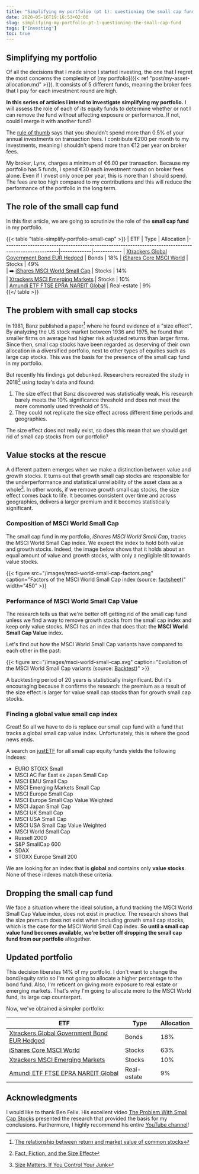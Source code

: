 ```yaml
---
title: "Simplifying my portfolio (pt 1): questioning the small cap fund"
date: 2020-05-16T19:16:53+02:00
slug: simplifying-my-portfolio-pt-1-questioning-the-small-cap-fund
tags: ["Investing"]
toc: true
---
```


## Simplifying my portfolio
Of all the decisions that I made since I started investing, the one that I
regret the most concerns the complexity of [my portfolio]({{< ref "post/my-asset-allocation.md" >}}). It consists of 5 different funds, meaning
the broker fees that I pay for each investment round are high.

**In this series of articles I intend to investigate simplifying my
portfolio.** I will assess the role of each of its equity funds to determine
whether or not I can remove the fund without affecting exposure or performance.
If not, could I merge it with another fund?

The [rule of thumb](https://indexfundinvestor.eu/2020/05/04/how-much-should-you-spend-on-brokerage-fees/)
says that you shouldn't spend more than 0.5% of your annual investments on
transaction fees. I contribute €200 per month to my investments, meaning I
shouldn't spend more than €12 per year on broker fees.

My broker, Lynx, charges a minimum of €6.00 per transaction. Because my
portfolio has 5 funds, I spend €30 each investment round on broker fees alone.
Even if I invest only once per year, this is more than I should spend. The fees
are too high compared to my contributions and this will reduce the performance
of the portfolio in the long term.

## The role of the small cap fund
In this first article, we are going to scrutinize the role of the **small cap
fund** in my portfolio.

{{< table "table-simplify-portfolio-small-cap" >}}
| ETF                                                                                                 | Type        | Allocation 
|-----------------------------------------------------------------------------------------------------|-------------|------------
| [Xtrackers Global Government Bond EUR Hedged](https://www.justetf.com/en/etf-profile.html?isin=LU0378818131) | Bonds   | 18%
| [iShares Core MSCI World](https://www.justetf.com/en/etf-profile.html?isin=IE00B4L5Y983)            | Stocks      | 49%        
| ➡️ [iShares MSCI World Small Cap](https://www.justetf.com/en/etf-profile.html?isin=IE00BF4RFH31)       | Stocks      | 14%        
| [Xtrackers MSCI Emerging Markets](https://www.justetf.com/en/etf-profile.html?isin=IE00BTJRMP35)    | Stocks      | 10%        
| [Amundi ETF FTSE EPRA NAREIT Global](https://www.justetf.com/en/etf-profile.html?isin=LU1437018838) | Real-estate | 9%         
{{</ table >}}

## The problem with small cap stocks
In 1981, Banz published a paper[^1] where he found evidence of a "size effect".
By analyzing the US stock market between 1936 and 1975, he found that smaller
firms on average had higher risk adjusted returns than larger firms.  Since
then, small cap stocks have been regarded as deserving of their own allocation
in a diversified portfolio, next to other types of equities such as large cap
stocks. This was the basis for the presence of the small cap fund in my
portfolio.

But recently his findings got debunked. Researchers recreated the study in
2018[^2] using today's data and found:

1. The size effect that Banz discovered was statistically weak. His research
   barely meets the 10% significance threshold and does not meet the more
   commonly used threshold of 5%.
2. They could not replicate the size effect across different time periods and
   geographies.

The size effect does not really exist, so does this mean that we should get rid
of small cap stocks from our portfolio?

## Value stocks at the rescue
A different pattern emerges when we make a distinction between value and growth
stocks. It turns out that growth small cap stocks are responsible for the
underperformance and statistical unreliability of the asset class as a
whole[^3]. In other words, if we remove growth small cap stocks, the size
effect comes back to life. It becomes consistent over time and across
geographies, delivers a larger premium and it becomes statistically
significant.

### Composition of MSCI World Small Cap
The small cap fund in my portfolio, *iShares MSCI World Small Cap*, tracks the
MSCI World Small Cap index. We expect the index to hold both value and growth
stocks. Indeed, the image below shows that it holds about an equal amount of
value and growth stocks, with only a negligible tilt towards value stocks.

{{< figure src="/images/msci-world-small-cap-factors.png" caption="Factors of the MSCI World Small Cap index (source: [factsheet](https://www.msci.com/documents/10199/a67b0d43-0289-4bce-8499-0c102eaa8399))" width="450" >}}

### Performance of MSCI World Small Cap Value
The research tells us that we're better off getting rid of the small cap fund
unless we find a way to remove growth stocks from the small cap index and keep
only value stocks. MSCI has an index that does that: the **MSCI World Small
Cap Value** index.

Let's find out how the MSCI World Small Cap variants have compared to each
other in the past:

{{< figure src="/images/msci-world-small-cap.svg" caption="Evolution of the MSCI World Small Cap variants (source: [Backtest](https://backtest.curvo.eu/compare-indexes))" >}}

A backtesting period of 20 years is statistically insignificant. But it's
encouraging because it confirms the research: the premium as a result of the
size effect is larger for value small cap stocks than for growth small cap
stocks.

### Finding a global value small cap index
Great! So all we have to do is replace our small cap fund with a fund that
tracks a global small cap value index. Unfortunately, this is where the
good news ends.

A search on
[justETF](https://www.justetf.com/en/find-etf.html?assetClass=class-equity&equityStrategy=Small+Cap)
for all small cap equity funds yields the following indexes:

- EURO STOXX Small
- MSCI AC Far East ex Japan Small Cap
- MSCI EMU Small Cap
- MSCI Emerging Markets Small Cap
- MSCI Europe Small Cap
- MSCI Europe Small Cap Value Weighted
- MSCI Japan Small Cap
- MSCI UK Small Cap
- MSCI USA Small Cap
- MSCI USA Small Cap Value Weighted
- MSCI World Small Cap
- Russell 2000
- S&P SmallCap 600
- SDAX
- STOXX Europe Small 200

We are looking for an index that is **global** and contains only **value
stocks**. None of these indexes match these criteria.

## Dropping the small cap fund
We face a situation where the ideal solution, a fund tracking the MSCI World
Small Cap Value index, does not exist in practice. The research shows that the
size premium does not exist when including growth small cap stocks, which is
the case for the MSCI World Small Cap index. **So until a small cap value fund
becomes available, we're better off dropping the small cap fund from our
portfolio** altogether.

## Updated portfolio
This decision liberates 14% of my portfolio. I don't want to change the
bond/equity ratio so I'm not going to allocate a higher percentage to the bond
fund. Also, I'm reticent on giving more exposure to real estate or emerging
markets.  That's why I'm going to allocate more to the MSCI World fund, its
large cap counterpart.

Now, we've obtained a simpler portfolio:

| ETF                                                                                                 | Type        | Allocation 
|-----------------------------------------------------------------------------------------------------|-------------|------------
| [Xtrackers Global Government Bond EUR Hedged](https://www.justetf.com/en/etf-profile.html?isin=LU0378818131) | Bonds   | 18%
| [iShares Core MSCI World](https://www.justetf.com/en/etf-profile.html?isin=IE00B4L5Y983)            | Stocks      | 63%        
| [Xtrackers MSCI Emerging Markets](https://www.justetf.com/en/etf-profile.html?isin=IE00BTJRMP35)    | Stocks      | 10%        
| [Amundi ETF FTSE EPRA NAREIT Global](https://www.justetf.com/en/etf-profile.html?isin=LU1437018838) | Real-estate | 9%         

## Acknowledgments
I would like to thank Ben Felix. His excellent video [The Problem With Small Cap Stocks](https://www.youtube.com/watch?v=uErHwq4M6pg) presented the research
that provided the basis for my conclusions. Furthermore, I highly recommend his entire [YouTube channel](https://www.youtube.com/channel/UCDXTQ8nWmx_EhZ2v-kp7QxA/featured)!

[^1]: [The relationship between return and market value of common stocks](http://www.business.unr.edu/faculty/liuc/files/BADM742/Banz_sizeeffect_1980.pdf)
[^2]: [Fact, Fiction, and the Size Effect](https://papers.ssrn.com/sol3/papers.cfm?abstract_id=3177539)
[^3]: [Size Matters, If You Control Your Junk](https://papers.ssrn.com/sol3/papers.cfm?abstract_id=2553889)
